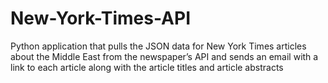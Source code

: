 # New-York-Times-API

Python application that pulls the JSON data for New York Times articles about the Middle East from the newspaper’s API and sends an email with a link to each article along with the article titles and article abstracts
